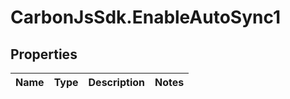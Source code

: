 # CarbonJsSdk.EnableAutoSync1

## Properties

Name | Type | Description | Notes
------------ | ------------- | ------------- | -------------


